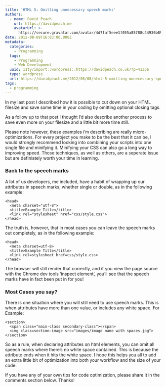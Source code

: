 ```yaml
---
title: 'HTML 5: Omitting unnecessary speech marks'
authors:
  - name: David Peach
    url: https://davidpeach.me
    avatarUrl: >-
      https://secure.gravatar.com/avatar/4d7faf5eee1f055a85788c44936b8995eaab6dfb004e7854ec747ccb272e91ee?s=96&d=mm&r=g
date: 2012-08-08T16:03:00.000Z
metadata:
  categories:
    - Programming
  tags:
    - Programming
    - Web Development
  uuid: 11ty/import::wordpress::https://davidpeach.co.uk/?p=41366
  type: wordpress
  url: https://davidpeach.me/2012/08/08/html-5-omitting-unnecessary-speech-marks/
tags:
  - programming
---
```

In my last post I described how it is possible to cut down on your HTML filesize and save some time in your coding by omitting optional closing tags.

As a follow up to that post I thought I’d also describe another process to save even more on your filesize and a little bit more time still.

Please note however, these examples i’m describing are really micro-optimizations. For every project you make to be the best that it can be, I would strongly recommend looking into combining your scripts into one single file and minifying it. Minifying your CSS can also go a long way to improving speed. Those techniques, as well as others, are a seperate issue but are definiately worth your time in learning.

### Back to the speech marks

A lot of us developers, me included, have a habit of wrapping up our attributes in speech marks, whether single or double, as in the following example:

```
<head>
  <meta charset="utf-8">
  <title>Example Title</title>
  <link rel="stylesheet" href="css/style.css">
</head>
```

The truth is, however, that in most cases you can leave the speech marks out completely, as in the following example:

```
<head>
  <meta charset=utf-8>
  <title>Example Title</title>
  <link rel=stylesheet href=css/style.css>
</head>
```

The browser will still render that correctly, and if you view the page source with the Chrome dev tools ‘inspect element’, you’ll see that the speech marks have in fact been put in for you!

### Most Cases you say?

There is one situation where you will still need to use speech marks. This is when attributes have more than one value, or includes any white space. For Example:

```
<section>
  <span class="main-class secondary-class"></span>
  <img class=section-image src="images/image name with spaces.jpg">
</section>
```

So as a rule, when declaring attributes on html elements, you can omit all speech marks where there’s no white space contained. This is because the attribute ends when it hits the white space. I hope this helps you all to add an extra little bit of optimization into both your workflow and the size of your code.

If you have any of your own tips for code optimization, please share it in the comments section below. Thanks!